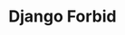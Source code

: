 ---
layout: home
sidebar: false

title: Django Forbid
titleTemplate: Manage access to your Django apps

hero:
  name: Django Forbid
  text: Manage Access To Your Django Apps
  tagline: Secure your Django application by forbidding user access based on device, location and network.
  image:
    src: /logo.png
    alt: PySnippet
  actions:
    - theme: brand
      text: Get Started
      link: /docs/
    - theme: alt
      text: View on GitHub
      link: https://github.com/pysnippet/django-forbid

features:
  - icon: 🛠️
    title: Free and open source
    details: ...
  - icon: 🧩
    title: Easy to integrate
    details: ...
  - icon: 🚀
    title: Independent features
    details: ...
  - icon: ⚡
    title: Compatible with Django 2.1+
    details: ...
---